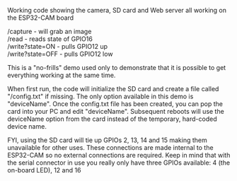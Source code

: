 Working code showing the camera, SD card and Web server all working on the ESP32-CAM board

/capture - will grab an image<br>
/read - reads state of GPIO16<br>
/write?state=ON - pulls GPIO12 up<br>
/write?state=OFF - pulls GPIO12 low<br>

This is a "no-frills" demo used only to demonstrate that it is possible to get everything working at the same time.

When first run, the code will initialize the SD card and create a file called "/config.txt" if missing.  The only option available in this demo is "deviceName".  Once the config.txt file has been created, you can pop the card into your PC and edit "deviceName".  Subsequent reboots will use the deviceName option from the card instead of the temporary, hard-coded device name.

FYI, using the SD card will tie up GPIOs 2, 13, 14 and 15 making them unavailable for other uses.  These connections are made internal to the ESP32-CAM so no external connections are required.  Keep in mind that with the serial connector in use you really only have three GPIOs available: 4 (the on-board LED), 12 and 16
